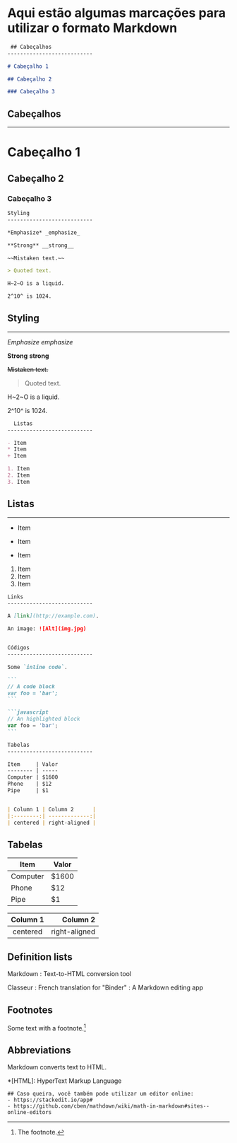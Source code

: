 # Aqui estão algumas marcações para utilizar o formato Markdown

````markdown
 ## Cabeçalhos
---------------------------

# Cabeçalho 1

## Cabeçalho 2

### Cabeçalho 3
````
## Cabeçalhos
---------------------------

# Cabeçalho 1

## Cabeçalho 2

### Cabeçalho 3

````markdown
Styling
---------------------------

*Emphasize* _emphasize_

**Strong** __strong__

~~Mistaken text.~~

> Quoted text.

H~2~O is a liquid.

2^10^ is 1024.
````
## Styling
---------------------------

*Emphasize* _emphasize_

**Strong** __strong__

~~Mistaken text.~~

> Quoted text.

H~2~O is a liquid.

2^10^ is 1024.

````markdown
  Listas
---------------------------

- Item
* Item
+ Item

1. Item
2. Item
3. Item
````

 ## Listas
---------------------------

- Item
* Item
+ Item

1. Item
2. Item
3. Item

````markdown
Links
---------------------------

A [link](http://example.com).

An image: ![Alt](img.jpg)


Códigos
---------------------------

Some `inline code`.

```
// A code block
var foo = 'bar';
```

```javascript
// An highlighted block
var foo = 'bar';
```
````
````markdown
Tabelas
---------------------------

Item     | Valor
-------- | -----
Computer | $1600
Phone    | $12
Pipe     | $1


| Column 1 | Column 2      |
|:--------:| -------------:|
| centered | right-aligned |

````
Tabelas
---------------------------

Item     | Valor
-------- | -----
Computer | $1600
Phone    | $12
Pipe     | $1


| Column 1 | Column 2      |
|:--------:| -------------:|
| centered | right-aligned |



Definition lists
---------------------------

Markdown
:  Text-to-HTML conversion tool

Classeur
:  French translation for "Binder"
:  A Markdown editing app



Footnotes
---------------------------

Some text with a footnote.[^1]

[^1]: The footnote.


Abbreviations
---------------------------

Markdown converts text to HTML.

*[HTML]: HyperText Markup Language
````
## Caso queira, você também pode utilizar um editor online:
- https://stackedit.io/app#
- https://github.com/cben/mathdown/wiki/math-in-markdown#sites--online-editors
